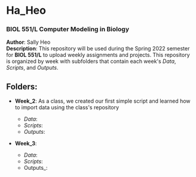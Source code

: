 # Ha_Heo

### BIOL 551/L Computer Modeling in Biology

**Author**: Sally Heo  
**Description**: This repository will be used during the Spring 2022 semester for **BIOL 551/L** to upload weekly assignments and projects. This repository is organized by week with subfolders that contain each week's _Data_, _Scripts_, and _Outputs_. 

## **Folders**:

* **Week_2**: As a class, we created our first simple script and learned how to import data using the class's repository  
  * _Data_:  
  * _Scripts_:  
  * _Outputs_:   
    
* **Week_3**: 
  * _Data_:
  * _Scripts_:
  * Outputs_:
  
